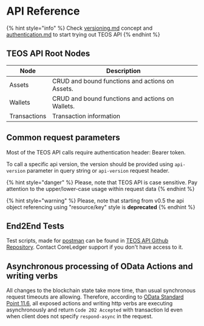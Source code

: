 # API Reference

{% hint style="info" %}
Check [versioning.md](../using-the-teos-api/versioning.md "mention") concept and [authentication.md](../using-the-teos-api/authentication.md "mention") to start trying out TEOS API
{% endhint %}

## TEOS API Root Nodes

| Node         | Description                                      |
| ------------ | ------------------------------------------------ |
| Assets       | CRUD and bound functions and actions on Assets.  |
| Wallets      | CRUD and bound functions and actions on Wallets. |
| Transactions | Transaction information                          |

## Common request parameters

Most of the TEOS API calls require authentication header: Bearer token.

To call a specific api version, the version should be provided using `api-version` parameter in query string or `api-version` request header.

{% hint style="danger" %}
Please, note that TEOS API is case sensitive. Pay attention to the upper/lower-case usage within request data
{% endhint %}

{% hint style="warning" %}
Please, note that starting from v0.5 the api object referencing using "resource/key" style is **deprecated**
{% endhint %}

## End2End Tests

Test scripts, made for [postman](https://www.postman.com) can be found in [TEOS API Github Repository](https://github.com/CoreLedger-TEOS/API). Contact CoreLedger support if you don't have access to it.

## Asynchronous processing of OData Actions and writing verbs

All changes to the blockchain state take more time, than usual synchronous request timeouts are allowing. Therefore, according to [OData Standard Point 11.6](https://docs.oasis-open.org/odata/odata/v4.01/os/part1-protocol/odata-v4.01-os-part1-protocol.html#sec\_AsynchronousRequests), all exposed actions and writing http verbs are executing asynchronously and return `Code 202 Accepted` with transaction Id even when client does not specify `respond-async` in the request.
